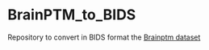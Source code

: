 # BrainPTM_to_BIDS
Repository to convert in BIDS format the [Brainptm dataset](https://brainptm-2021.grand-challenge.org/Dataset/)
